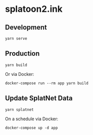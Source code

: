 # splatoon2.ink

## Development

```shell
yarn serve
```

## Production

```shell
yarn build
```

Or via Docker:

```shell
docker-compose run --rm app yarn build
```

## Update SplatNet Data

```shell
yarn splatnet
```

On a schedule via Docker:

```shell
docker-compose up -d app
```
